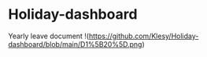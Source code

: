 # Holiday-dashboard
Yearly leave document
!(https://github.com/Klesy/Holiday-dashboard/blob/main/D1%5B20%5D.png)
